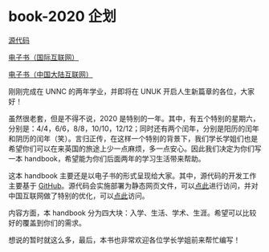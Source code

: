 # book-2020 企划

[源代码](https://github.com/Ningbo-Mentor-Scheme/book-2020/)

[电子书（国际互联网）](https://ningbo-mentor-scheme.github.io/book-2020/)

[电子书（中国大陆互联网）](https://book-2020.xn--fiq11i94a41krc45o.com:2020/)

刚刚完成在 UNNC 的两年学业，并即将在 UNUK 开启人生新篇章的各位，大家好！

虽然很老套，但是不得不说，2020 是特别的一年。其中，有五个特别的星期六，分别是：4/4，6/6，8/8，10/10，12/12；同时还有两个闰年，分别是阳历的闰年和阴历的闰年（笑）。言归正传，在这样一个特别的背景下，我们学长学姐们也是希望你们可以在来英国的旅途上少一点麻烦，多一点安心。因此我们决定为你们写一本 handbook，希望能为你们后面两年的学习生活带来帮助。

这本 handbook 主要还是以电子书的形式呈现给大家。其中，源代码的开发工作主要基于 [GitHub](https://github.com/Ningbo-Mentor-Scheme/book-2020/)。源代码会实施部署为静态网页文件，可以[点此](https://ningbo-mentor-scheme.github.io/book-2020/)进行访问，并对中国互联网做了特别的优化，可以[点此](https://book-2020.xn--fiq11i94a41krc45o.com:2020/)访问。

内容方面，本 handbook 分为四大块：入学、生活、学术、生涯。希望可以比较好的覆盖到你们的需求。

想说的暂时就这么多，最后，本书也非常欢迎各位学长学姐前来帮忙编写！